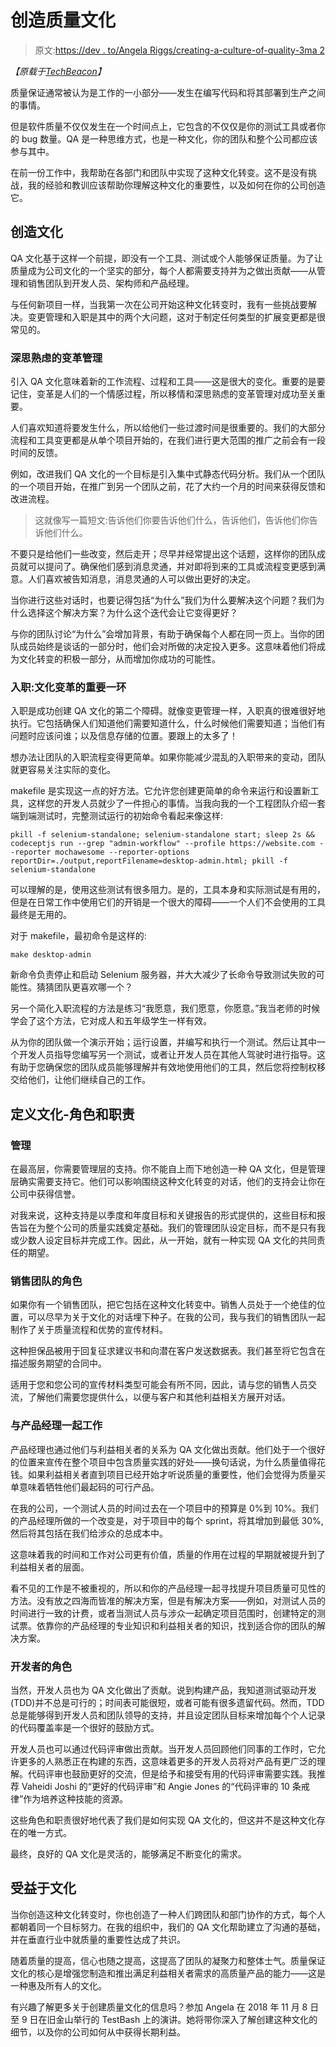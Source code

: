 # 创造质量文化

> 原文:[https://dev . to/Angela Riggs/creating-a-culture-of-quality-3ma 2](https://dev.to/angelariggs/creating-a-culture-of-quality-3ma2)

*【原载于[TechBeacon](https://techbeacon.com/how-i-created-culture-quality)】*

质量保证通常被认为是工作的一小部分——发生在编写代码和将其部署到生产之间的事情。

但是软件质量不仅仅发生在一个时间点上，它包含的不仅仅是你的测试工具或者你的 bug 数量。QA 是一种思维方式，也是一种文化，你的团队和整个公司都应该参与其中。

在前一份工作中，我帮助在各部门和团队中实现了这种文化转变。这不是没有挑战，我的经验和教训应该帮助你理解这种文化的重要性，以及如何在你的公司创造它。

## 创造文化

QA 文化基于这样一个前提，即没有一个工具、测试或个人能够保证质量。为了让质量成为公司文化的一个坚实的部分，每个人都需要支持并为之做出贡献——从管理和销售团队到开发人员、架构师和产品经理。

与任何新项目一样，当我第一次在公司开始这种文化转变时，我有一些挑战要解决。变更管理和入职是其中的两个大问题，这对于制定任何类型的扩展变更都是很常见的。

### 深思熟虑的变革管理

引入 QA 文化意味着新的工作流程、过程和工具——这是很大的变化。重要的是要记住，变革是人们的一个情感过程，所以移情和深思熟虑的变革管理对成功至关重要。

人们喜欢知道将要发生什么，所以给他们一些过渡时间是很重要的。我们的大部分流程和工具变更都是从单个项目开始的，在我们进行更大范围的推广之前会有一段时间的反馈。

例如，改进我们 QA 文化的一个目标是引入集中式静态代码分析。我们从一个团队的一个项目开始，在推广到另一个团队之前，花了大约一个月的时间来获得反馈和改进流程。

> 这就像写一篇短文:告诉他们你要告诉他们什么，告诉他们，告诉他们你告诉他们什么。

不要只是给他们一些改变，然后走开；尽早并经常提出这个话题，这样你的团队成员就可以提问了。确保他们感到消息灵通，并对即将到来的工具或流程变更感到满意。人们喜欢被告知消息，消息灵通的人可以做出更好的决定。

当你进行这些对话时，也要记得包括“为什么”我们为什么要解决这个问题？我们为什么选择这个解决方案？为什么这个迭代会让它变得更好？

与你的团队讨论“为什么”会增加背景，有助于确保每个人都在同一页上。当你的团队成员始终是谈话的一部分时，他们会对所做的决定投入更多。这意味着他们将成为文化转变的积极一部分，从而增加你成功的可能性。

### 入职:文化变革的重要一环

入职是成功创建 QA 文化的第二个障碍。就像变更管理一样，入职真的很难很好地执行。它包括确保人们知道他们需要知道什么，什么时候他们需要知道；当他们有问题时应该问谁；以及信息存储的位置。要跟上的太多了！

想办法让团队的入职流程变得更简单。如果你能减少混乱的入职带来的变动，团队就更容易关注实际的变化。

makefile 是实现这一点的好方法。它允许您创建更简单的命令来运行和设置新工具，这样您的开发人员就少了一件担心的事情。当我向我的一个工程团队介绍一套端到端测试时，完整测试运行的初始命令看起来像这样:

```
pkill -f selenium-standalone; selenium-standalone start; sleep 2s && codeceptjs run --grep "admin-workflow" --profile https://website.com --reporter mochawesome --reporter-options reportDir=./output,reportFilename=desktop-admin.html; pkill -f selenium-standalone 
```

可以理解的是，使用这些测试有很多阻力。是的，工具本身和实际测试是有用的，但是在日常工作中使用它们的开销是一个很大的障碍——一个人们不会使用的工具最终是无用的。

对于 makefile，最初命令是这样的:

`make desktop-admin`

新命令负责停止和启动 Selenium 服务器，并大大减少了长命令导致测试失败的可能性。猜猜团队更喜欢哪一个？

另一个简化入职流程的方法是练习“我愿意，我们愿意，你愿意。”我当老师的时候学会了这个方法，它对成人和五年级学生一样有效。

从为你的团队做一个演示开始；运行设置，并编写和执行一个测试。然后让其中一个开发人员指导您编写另一个测试，或者让开发人员在其他人驾驶时进行指导。这有助于您确保您的团队成员能够理解并有效地使用他们的工具，然后您将控制权移交给他们，让他们继续自己的工作。

## 定义文化-角色和职责

### 管理

在最高层，你需要管理层的支持。你不能自上而下地创造一种 QA 文化，但是管理层确实需要支持它。他们可以影响围绕这种文化转变的对话，他们的支持会让你在公司中获得信誉。

对我来说，这种支持是以季度和年度目标和关键报告的形式提供的，这些目标和报告旨在为整个公司的质量实践奠定基础。我们的管理团队设定目标，而不是只有我或少数人设定目标并完成工作。因此，从一开始，就有一种实现 QA 文化的共同责任的期望。

### 销售团队的角色

如果你有一个销售团队，把它包括在这种文化转变中。销售人员处于一个绝佳的位置，可以尽早为关于文化的对话埋下种子。在我的公司，我与我们的销售团队一起制作了关于质量流程和优势的宣传材料。

这种担保品被用于回复征求建议书和向潜在客户发送数据表。我们甚至将它包含在描述服务期望的合同中。

适用于您和您公司的宣传材料类型可能会有所不同，因此，请与您的销售人员交流，了解他们需要您提供什么，以便与客户和其他利益相关方展开对话。

### 与产品经理一起工作

产品经理也通过他们与利益相关者的关系为 QA 文化做出贡献。他们处于一个很好的位置来宣传在整个项目中包含质量实践的好处——换句话说，为什么质量值得花钱。如果利益相关者直到项目已经开始才听说质量的重要性，他们会觉得为质量买单意味着牺牲他们最起码的可行产品。

在我的公司，一个测试人员的时间过去在一个项目中的预算是 0%到 10%。我们的产品经理所做的一个改变是，对于项目中的每个 sprint，将其增加到最低 30%,然后将其包括在我们给涉众的总成本中。

这意味着我的时间和工作对公司更有价值，质量的作用在过程的早期就被提升到了利益相关者的层面。

看不见的工作是不被重视的，所以和你的产品经理一起寻找提升项目质量可见性的方法。没有放之四海而皆准的解决方案，但是有解决方案——例如，对测试人员的时间进行一致的计费，或者当测试人员与涉众一起确定项目范围时，创建特定的测试票。依靠你的产品经理的专业知识和利益相关者的知识，找到适合你的团队的解决方案。

### 开发者的角色

当然，开发人员也为 QA 文化做出了贡献。说到构建产品，我知道测试驱动开发(TDD)并不总是可行的；时间表可能很短，或者可能有很多遗留代码。然而，TDD 总是能够得到开发人员和团队领导的支持，并且设定团队目标来增加每个个人记录的代码覆盖率是一个很好的鼓励方式。

开发人员也可以通过代码评审做出贡献。当开发人员回顾他们同事的工作时，它允许更多的人熟悉正在构建的东西，这意味着更多的开发人员将对产品有更广泛的理解。代码评审也鼓励更好的交流，但是给予和接受有用的代码评审需要实践。我推荐 Vaheidi Joshi 的“更好的代码评审”和 Angie Jones 的“代码评审的 10 条戒律”作为培养这种技能的资源。

这些角色和职责很好地代表了我们是如何实现 QA 文化的，但这并不是这种文化存在的唯一方式。

最终，良好的 QA 文化是灵活的，能够满足不断变化的需求。

## 受益于文化

当你创造这种文化转变时，你也创造了一种人们跨团队和部门协作的方式，每个人都朝着同一个目标努力。在我的组织中，我们的 QA 文化帮助建立了沟通的基础，并在垂直行业中就质量的重要性达成了共识。

随着质量的提高，信心也随之提高，这提高了团队的凝聚力和整体士气。质量保证文化的核心是增强您制造和推出满足利益相关者需求的高质量产品的能力——这是一种惠及所有人的文化。

有兴趣了解更多关于创建质量文化的信息吗？参加 Angela 在 2018 年 11 月 8 日至 9 日在旧金山举行的 TestBash 上的演讲。她将带你深入了解创建这种文化的细节，以及你的公司如何从中获得长期利益。